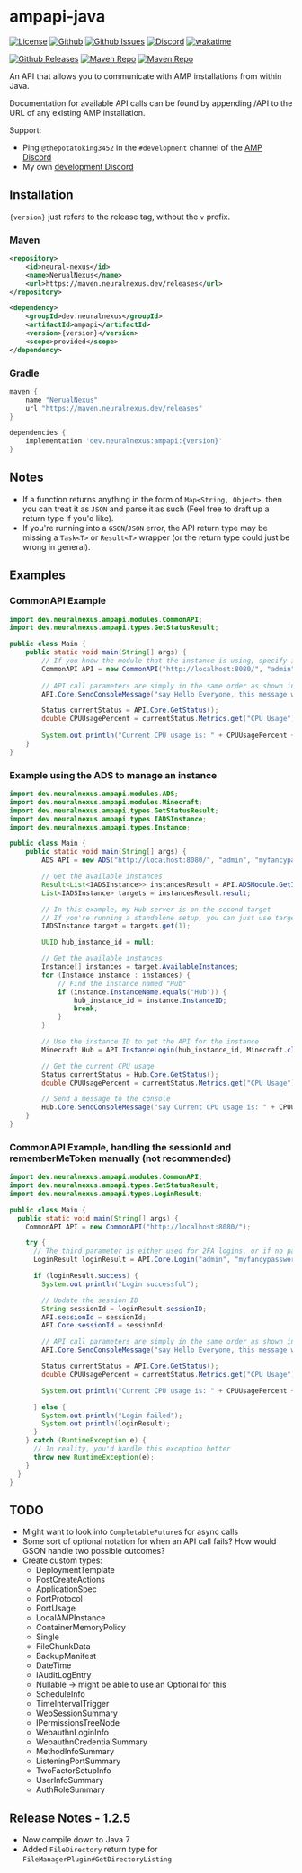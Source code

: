 # ampapi-java

[![License](https://img.shields.io/github/license/p0t4t0sandwich/ampapi-java?color=blue)](https://img.shields.io/github/downloads/p0t4t0sandwich/ampapi-java/LICENSE)
[![Github](https://img.shields.io/github/stars/p0t4t0sandwich/ampapi-java)](https://github.com/p0t4t0sandwich/ampapi-java)
[![Github Issues](https://img.shields.io/github/issues/p0t4t0sandwich/ampapi-java?label=Issues)](https://github.com/p0t4t0sandwich/ampapi-java/issues)
[![Discord](https://img.shields.io/discord/1067482396246683708?color=7289da&logo=discord&logoColor=white)](https://discord.neuralnexus.dev)
[![wakatime](https://wakatime.com/badge/github/p0t4t0sandwich/ampapi-java.svg)](https://wakatime.com/badge/github/p0t4t0sandwich/ampapi-java)

[![Github Releases](https://img.shields.io/github/downloads/p0t4t0sandwich/ampapi-java/total?label=Github&logo=github&color=181717)](https://github.com/p0t4t0sandwich/ampapi-java/releases)
[![Maven Repo](https://img.shields.io/maven-metadata/v?label=Release&metadataUrl=https%3A%2F%2Fmaven.neuralnexus.dev%2Freleases%2Fdev%2Fneuralnexus%2Fampapi%2Fmaven-metadata.xml)](https://maven.neuralnexus.dev/#/releases/dev/neuralnexus/ampapi)
[![Maven Repo](https://img.shields.io/maven-metadata/v?label=Snapshot&metadataUrl=https%3A%2F%2Fmaven.neuralnexus.dev%2Fsnapshots%2Fdev%2Fneuralnexus%2Fampapi%2Fmaven-metadata.xml)](https://maven.neuralnexus.dev/#/snapshots/dev/neuralnexus/ampapi)

An API that allows you to communicate with AMP installations from within Java.

Documentation for available API calls can be found by appending /API to the URL of any existing AMP installation.

Support:

- Ping `@thepotatoking3452` in the `#development` channel of the [AMP Discord](https://discord.gg/cubecoders)
- My own [development Discord](https://discord.neuralnexus.dev/)

## Installation

`{version}` just refers to the release tag, without the `v` prefix.

### Maven

```xml
<repository>
    <id>neural-nexus</id>
    <name>NerualNexus</name>
    <url>https://maven.neuralnexus.dev/releases</url>
</repository>

<dependency>
    <groupId>dev.neuralnexus</groupId>
    <artifactId>ampapi</artifactId>
    <version>{version}</version>
    <scope>provided</scope>
</dependency>
```

### Gradle

```gradle
maven {
    name "NerualNexus"
    url "https://maven.neuralnexus.dev/releases"
}

dependencies {
    implementation 'dev.neuralnexus:ampapi:{version}'
}
```

## Notes

- If a function returns anything in the form of `Map<String, Object>`, then you can treat it as `JSON` and parse it as such (Feel free to draft up a return type if you'd like).
- If you're running into a `GSON`/`JSON` error, the API return type may be missing a `Task<T>` or `Result<T>` wrapper (or the return type could just be wrong in general).

## Examples

### CommonAPI Example

```java
import dev.neuralnexus.ampapi.modules.CommonAPI;
import dev.neuralnexus.ampapi.types.GetStatusResult;

public class Main {
    public static void main(String[] args) {
        // If you know the module that the instance is using, specify it instead of CommonAPI
        CommonAPI API = new CommonAPI("http://localhost:8080/", "admin", "myfancypassword123", "", "");
        
        // API call parameters are simply in the same order as shown in the documentation.
        API.Core.SendConsoleMessage("say Hello Everyone, this message was sent from the Java API!");

        Status currentStatus = API.Core.GetStatus();
        double CPUUsagePercent = currentStatus.Metrics.get("CPU Usage").Percent;
        
        System.out.println("Current CPU usage is: " + CPUUsagePercent + "%");
    }
}
```

### Example using the ADS to manage an instance

```java
import dev.neuralnexus.ampapi.modules.ADS;
import dev.neuralnexus.ampapi.modules.Minecraft;
import dev.neuralnexus.ampapi.types.GetStatusResult;
import dev.neuralnexus.ampapi.types.IADSInstance;
import dev.neuralnexus.ampapi.types.Instance;

public class Main {
    public static void main(String[] args) {
        ADS API = new ADS("http://localhost:8080/", "admin", "myfancypassword123", "", "");

        // Get the available instances
        Result<List<IADSInstance>> instancesResult = API.ADSModule.GetInstances();
        List<IADSInstance> targets = instancesResult.result;

        // In this example, my Hub server is on the second target
        // If you're running a standalone setup, you can just use targets.get(0)
        IADSInstance target = targets.get(1);

        UUID hub_instance_id = null;

        // Get the available instances
        Instance[] instances = target.AvailableInstances;
        for (Instance instance : instances) {
            // Find the instance named "Hub"
            if (instance.InstanceName.equals("Hub")) {
                hub_instance_id = instance.InstanceID;
                break;
            }
        }

        // Use the instance ID to get the API for the instance
        Minecraft Hub = API.InstanceLogin(hub_instance_id, Minecraft.class);

        // Get the current CPU usage
        Status currentStatus = Hub.Core.GetStatus();
        double CPUUsagePercent = currentStatus.Metrics.get("CPU Usage").Percent;

        // Send a message to the console
        Hub.Core.SendConsoleMessage("say Current CPU usage is: " + CPUUsagePercent + "%");
    }
}
```

### CommonAPI Example, handling the sessionId and rememberMeToken manually (not recommended)

```java
import dev.neuralnexus.ampapi.modules.CommonAPI;
import dev.neuralnexus.ampapi.types.GetStatusResult;
import dev.neuralnexus.ampapi.types.LoginResult;

public class Main {
  public static void main(String[] args) {
    CommonAPI API = new CommonAPI("http://localhost:8080/");

    try {
      // The third parameter is either used for 2FA logins, or if no password is specified to use a remembered token from a previous login, or a service login token.
      LoginResult loginResult = API.Core.Login("admin", "myfancypassword123", "", false);

      if (loginResult.success) {
        System.out.println("Login successful");

        // Update the session ID
        String sessionId = loginResult.sessionID;
        API.sessionId = sessionId;
        API.Core.sessionId = sessionId;

        // API call parameters are simply in the same order as shown in the documentation.
        API.Core.SendConsoleMessage("say Hello Everyone, this message was sent from the Java API!");

        Status currentStatus = API.Core.GetStatus();
        double CPUUsagePercent = currentStatus.Metrics.get("CPU Usage").Percent;

        System.out.println("Current CPU usage is: " + CPUUsagePercent + "%");

      } else {
        System.out.println("Login failed");
        System.out.println(loginResult);
      }
    } catch (RuntimeException e) {
      // In reality, you'd handle this exception better
      throw new RuntimeException(e);
    }
  }
}
```

## TODO

- Might want to look into `CompletableFuture`s for async calls
- Some sort of optional notation for when an API call fails? How would GSON handle two possible outcomes?
- Create custom types:
  - DeploymentTemplate
  - PostCreateActions
  - ApplicationSpec
  - PortProtocol
  - PortUsage
  - LocalAMPInstance
  - ContainerMemoryPolicy
  - Single
  - FileChunkData
  - BackupManifest
  - DateTime
  - IAuditLogEntry
  - Nullable -> might be able to use an Optional for this
  - ScheduleInfo
  - TimeIntervalTrigger
  - WebSessionSummary
  - IPermissionsTreeNode
  - WebauthnLoginInfo
  - WebauthnCredentialSummary
  - MethodInfoSummary
  - ListeningPortSummary
  - TwoFactorSetupInfo
  - UserInfoSummary
  - AuthRoleSummary

## Release Notes - 1.2.5

- Now compile down to Java 7
- Added `FileDirectory` return type for `FileManagerPlugin#GetDirectoryListing`
